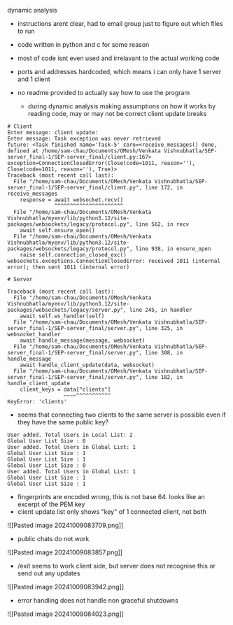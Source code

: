 dynamic analysis
- instructions arent clear, had to email group just to figure out which files to run
- code written in python and c for some reason
- most of code isnt even used and irrelavant to the actual working code

- ports and addresses hardcoded, which means i can only have 1 server and 1 client
- no readme provided to actually say how to use the program
	- during dynamic analysis making assumptions on how it works by reading code, may or may not be correct
client update breaks

```
# Client
Enter message: client update:
Enter message: Task exception was never retrieved
future: <Task finished name='Task-5' coro=<receive_messages() done, defined at /home/sam-chau/Documents/OMesh/Venkata Vishnubhatla/SEP-server_final-1/SEP-server_final/client.py:167> exception=ConnectionClosedError(Close(code=1011, reason=''), Close(code=1011, reason=''), True)>
Traceback (most recent call last):
  File "/home/sam-chau/Documents/OMesh/Venkata Vishnubhatla/SEP-server_final-1/SEP-server_final/client.py", line 172, in receive_messages
    response = await websocket.recv()
               ^^^^^^^^^^^^^^^^^^^^^^
  File "/home/sam-chau/Documents/OMesh/Venkata Vishnubhatla/myenv/lib/python3.12/site-packages/websockets/legacy/protocol.py", line 562, in recv
    await self.ensure_open()
  File "/home/sam-chau/Documents/OMesh/Venkata Vishnubhatla/myenv/lib/python3.12/site-packages/websockets/legacy/protocol.py", line 938, in ensure_open
    raise self.connection_closed_exc()
websockets.exceptions.ConnectionClosedError: received 1011 (internal error); then sent 1011 (internal error)

# Server

Traceback (most recent call last):
  File "/home/sam-chau/Documents/OMesh/Venkata Vishnubhatla/myenv/lib/python3.12/site-packages/websockets/legacy/server.py", line 245, in handler
    await self.ws_handler(self)
  File "/home/sam-chau/Documents/OMesh/Venkata Vishnubhatla/SEP-server_final-1/SEP-server_final/server.py", line 325, in websocket_handler
    await handle_message(message, websocket)
  File "/home/sam-chau/Documents/OMesh/Venkata Vishnubhatla/SEP-server_final-1/SEP-server_final/server.py", line 308, in handle_message
    await handle_client_update(data, websocket)
  File "/home/sam-chau/Documents/OMesh/Venkata Vishnubhatla/SEP-server_final-1/SEP-server_final/server.py", line 182, in handle_client_update
    client_keys = data["clients"]
                  ~~~~^^^^^^^^^^^
KeyError: 'clients'

```

- seems that connecting two clients to the same server is possible even if they have the same public key?
  
```
User added. Total Users in Local List: 2
Global User List Size : 0
User added. Total Users in Global List: 1
Global User List Size : 1
Global User List Size : 1
Global User List Size : 0
User added. Total Users in Global List: 1
Global User List Size : 1
Global User List Size : 1
```

- fingerprints are encoded wrong, this is not base 64. looks like an excerpt of the PEM key
- client update list only shows "key" of 1 connected client, not both

![[Pasted image 20241009083709.png]]

- public chats do not work

![[Pasted image 20241009083857.png]]

- /exit seems to work client side, but server does not recognise this or send out any updates

![[Pasted image 20241009083942.png]]

- error handling does not handle non graceful shutdowns

![[Pasted image 20241009084023.png]]

